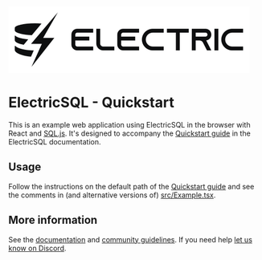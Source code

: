 <a href="https://electric-sql.com">
  <picture>
    <source media="(prefers-color-scheme: dark)"
        srcset="https://raw.githubusercontent.com/electric-sql/meta/main/identity/ElectricSQL-logo-light-trans.svg"
    />
    <source media="(prefers-color-scheme: light)"
        srcset="https://raw.githubusercontent.com/electric-sql/meta/main/identity/ElectricSQL-logo-black.svg"
    />
    <img alt="ElectricSQL logo"
        src="https://raw.githubusercontent.com/electric-sql/meta/main/identity/ElectricSQL-logo-black.svg"
    />
  </picture>
</a>

# ElectricSQL - Quickstart

This is an example web application using ElectricSQL in the browser with React and [SQL.js](https://sql.js.org). It's designed to accompany the [Quickstart guide](https://electric-sql.com/docs/usage/quickstart) in the ElectricSQL documentation.

## Usage

Follow the instructions on the default path of the [Quickstart guide](https://electric-sql.com/docs/usage/quickstart) and see the comments in (and alternative versions of) [src/Example.tsx](src/Example.tsx).

## More information

See the [documentation](https://electric-sql.com/docs) and [community guidelines](https://github.com/electric-sql/meta). If you need help [let us know on Discord](https://discord.gg/B7kHGwDcbj).
